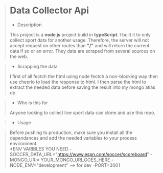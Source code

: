 
> # Data Collector Api
>
> - Description
>
> This project is a **node js** project build in **typeScript**.
> I built it to only collect sport data for another usage. Therefore, the server will not accept request
> on other routes than **"/"** and will return the current data if so or an error.
> They data are scraped from several sources on the web.

> - Scrapping the data
>
> I first of all fectch the html using node fectch a non-blocking way then use cheerio to load the response to html.
> I then parse the html to extract the needed data before saving the result into my mongo atlas db

> - Who is this for
>
> Anyone looking to collect live sport data can clone and use this repo.

> - Usage

> Before pushing to production, make sure you install all the dependances and add the needed variables to your process
> environment. 	
>	*ENV VARIBLES YOU NEED
>		-SOCCER_DATA_URL="https://www.espn.com/soccer/scoreboard"
>		-MONGO_URI= YOUR_MONGO_URI_GOES_HERE
>		-NODE_ENV="development" ==> for dev
>		-PORT=3001
